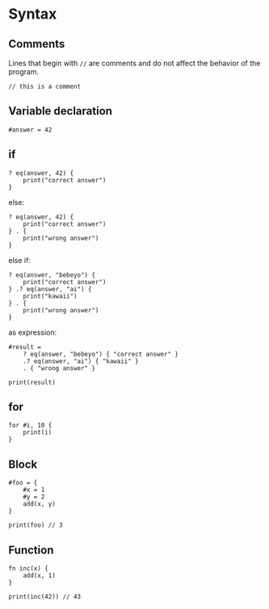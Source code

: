 # Syntax
## Comments
Lines that begin with `//` are comments and do not affect the behavior of the program.

```
// this is a comment
```

## Variable declaration
```
#answer = 42
```

## if
```
? eq(answer, 42) {
	print("correct answer")
}
```

else:
```
? eq(answer, 42) {
	print("correct answer")
} . {
	print("wrong answer")
}
```

else if:
```
? eq(answer, "bebeyo") {
	print("correct answer")
} .? eq(answer, "ai") {
	print("kawaii")
} . {
	print("wrong answer")
}
```

as expression:
```
#result =
	? eq(answer, "bebeyo") { "correct answer" }
	.? eq(answer, "ai") { "kawaii" }
	. { "wrong answer" }

print(result)
```

## for
```
for #i, 10 {
	print(i)
}
```

## Block
```
#foo = {
	#x = 1
	#y = 2
	add(x, y)
}

print(foo) // 3
```

## Function
```
fn inc(x) {
	add(x, 1)
}

print(inc(42)) // 43
```
